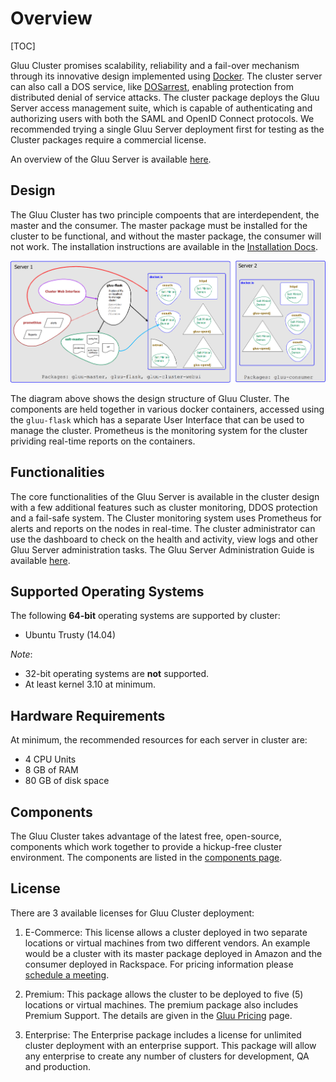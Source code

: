# Overview

[TOC]

Gluu Cluster promises scalability, reliability and a fail-over mechanism through its innovative design implemented using [Docker](https://www.docker.com/). The cluster server can also call a DOS service, like [DOSarrest](http://www.dosarrest.com/), enabling protection from distributed denial of service attacks.
The cluster package deploys the Gluu Server access management suite, which is capable of authenticating and authorizing users with both the SAML and OpenID Connect protocols. We recommended trying a single Gluu Server deployment first for testing as the Cluster packages require a commercial license.

An overview of the Gluu Server is available [here](http://www.gluu.org/docs/admin-guide/getting-started/).

## Design

The Gluu Cluster has two principle compoents that are interdependent, the master and the consumer.
The master package must be installed for the cluster to be functional, and without the master package, the consumer will not work.
The installation instructions are available in the [Installation Docs](../installation/).

![image](../../img/gluu-cluster-overview.png)

The diagram above shows the design structure of Gluu Cluster. The components are held together in various docker containers, accessed using the `gluu-flask` which has a separate User Interface that can be used to manage the cluster. Prometheus is the monitoring system for the cluster prividing real-time reports on the containers.

## Functionalities

The core functionalities of the Gluu Server is available in the cluster design with a few additional features such as cluster monitoring, DDOS protection and a fail-safe system.
The Cluster monitoring system uses Prometheus for alerts and reports on the nodes in real-time.
The cluster administrator can use the dashboard to check on the health and activity, view logs and other Gluu Server administration tasks. The Gluu Server Administration Guide is available [here](http://www.gluu.org/docs/admin-guide/introduction/).

## Supported Operating Systems

The following __64-bit__ operating systems are supported by cluster:

* Ubuntu Trusty (14.04)

_Note_:

* 32-bit operating systems are __not__ supported.
* At least kernel 3.10 at minimum.

## Hardware Requirements

At minimum, the recommended resources for each server in cluster are:

* 4 CPU Units
* 8 GB of RAM
* 80 GB of disk space

## Components

The Gluu Cluster takes advantage of the latest free, open-source, components which work together to provide a hickup-free cluster environment.
The components are listed in the [components page](../components/#components).

## License
There are 3 available licenses for Gluu Cluster deployment:

1. E-Commerce: This license allows a cluster deployed in two separate locations or virtual machines from two different vendors. An example would be a cluster with its master package deployed in Amazon and the consumer deployed in Rackspace. For pricing information please [schedule a meeting](http://www.gluu.org/booking).

2. Premium: This package allows the cluster to be deployed to five (5) locations or virtual machines. The premium package also includes Premium Support. The details are given in the [Gluu Pricing](http://www.gluu.org/gluu-server/pricing/) page.

3. Enterprise: The Enterprise package includes a license for unlimited cluster deployment with an enterprise support. This package will allow any enterprise to create any number of clusters for development, QA and production.
